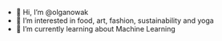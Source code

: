 - 👋 Hi, I’m @olganowak
- 👀 I’m interested in food, art, fashion, sustainability and yoga
- 🌱 I’m currently learning about Machine Learning

<!---
olganowak/olganowak is a ✨ special ✨ repository because its `README.md` (this file) appears on your GitHub profile.
You can click the Preview link to take a look at your changes.
--->

